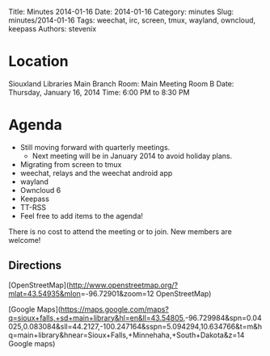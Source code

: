 Title: Minutes 2014-01-16
Date: 2014-01-16
Category: minutes
Slug: minutes/2014-01-16
Tags: weechat, irc, screen, tmux, wayland, owncloud, keepass
Authors: stevenix

Location
========

Siouxland Libraries Main Branch
Room: Main Meeting Room B
Date: Thursday, January 16, 2014
Time: 6:00 PM to 8:30 PM

Agenda
======

<!-- PELICAN_BEGIN_SUMMARY -->
*   Still moving forward with quarterly meetings.
    *   Next meeting will be in January 2014 to avoid holiday plans.
*   Migrating from screen to tmux
*   weechat, relays and the weechat android app
*   wayland
*   Owncloud 6
*   Keepass
*   TT-RSS
*   Feel free to add items to the agenda!
<!-- PELICAN_END_SUMMARY -->

There is no cost to attend the meeting or to join. New members are
welcome!

Directions
----------

[OpenStreetMap](<http://www.openstreetmap.org/?mlat=43.54935&mlon>=-96.72901&zoom=12
OpenStreetMap)

[Google Maps](<https://maps.google.com/maps?q=sioux+falls,+sd+main+library&hl=en&ll=43.54805>,-96.729984&spn=0.04025,0.083084&sll=44.2127,-100.247164&sspn=5.094294,10.634766&t=m&hq=main+library&hnear=Sioux+Falls,+Minnehaha,+South+Dakota&z=14
Google maps)
